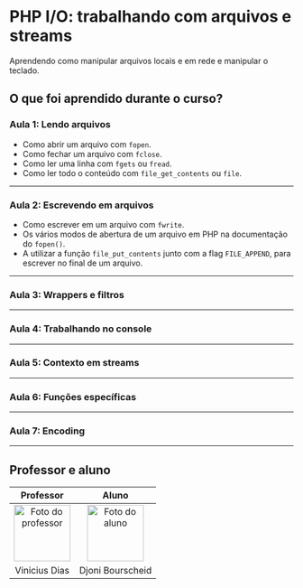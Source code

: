 # PHP I/O: trabalhando com arquivos e streams

Aprendendo como manipular arquivos locais e em rede e manipular o teclado.  

## O que foi aprendido durante o curso?

### Aula 1: Lendo arquivos

- Como abrir um arquivo com `fopen`.
- Como fechar um arquivo com `fclose`.
- Como ler uma linha com `fgets` ou `fread`.
- Como ler todo o conteúdo com `file_get_contents` ou `file`.

---

### Aula 2: Escrevendo em arquivos

- Como escrever em um arquivo com `fwrite`.
- Os vários modos de abertura de um arquivo em PHP na documentação do `fopen()`.
- A utilizar a função `file_put_contents` junto com a flag `FILE_APPEND`, para escrever no final de um arquivo.

---

### Aula 3: Wrappers e filtros

---

### Aula 4: Trabalhando no console

---

### Aula 5: Contexto em streams

---

### Aula 6: Funções específicas

---

### Aula 7: Encoding

---

## Professor e aluno

Professor | Aluno
:---:     | :---:
<a href="https://github.com/cviniciussdias" target="_blank" rel="noopener noreferrer"><img width="100" height="100" src="https://github.com/cviniciussdias.png" alt="Foto do professor" title="Foto do professor"></a> | <a href="https://github.com/djonibourscheid" target="_blank" rel="noopener noreferrer"><img width="100" height="100" src="https://github.com/djonibourscheid.png" alt="Foto do aluno" title="Foto do aluno"></a>
Vinicius Dias | Djoni Bourscheid
